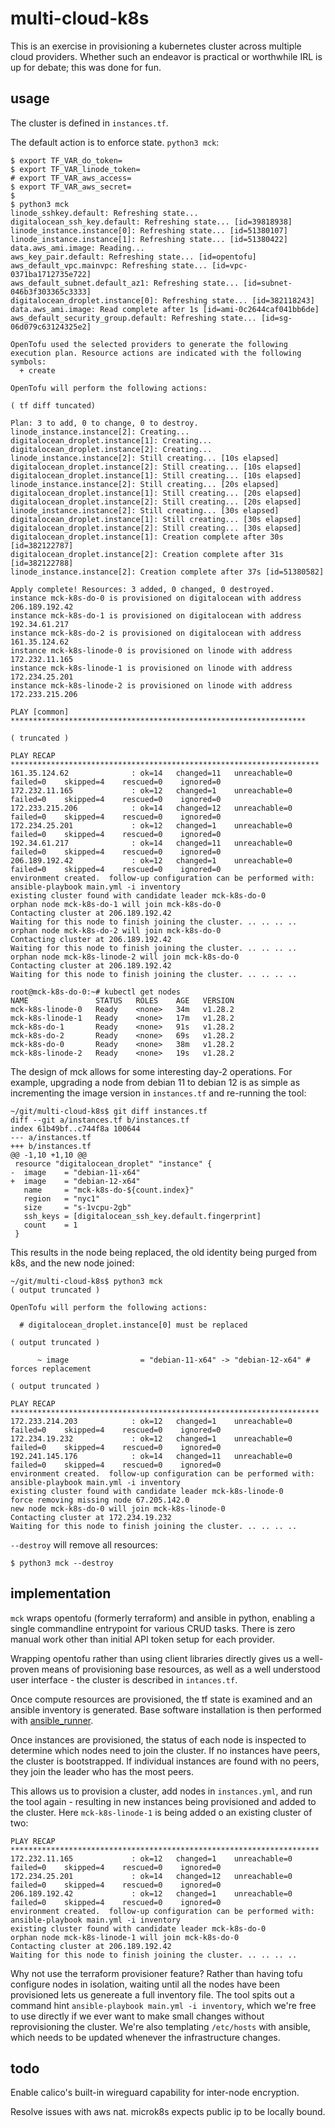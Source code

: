 # multi-cloud-k8s

This is an exercise in provisioning a kubernetes cluster across multiple cloud providers.  Whether such an endeavor is practical or worthwhile IRL is up for debate; this was done for fun.

## usage

The cluster is defined in `instances.tf`.

The default action is to enforce state.  `python3 mck`:

```
$ export TF_VAR_do_token=
$ export TF_VAR_linode_token=
# export TF_VAR_aws_access=
$ export TF_VAR_aws_secret=
$
$ python3 mck
linode_sshkey.default: Refreshing state...
digitalocean_ssh_key.default: Refreshing state... [id=39818938]
linode_instance.instance[0]: Refreshing state... [id=51380107]
linode_instance.instance[1]: Refreshing state... [id=51380422]
data.aws_ami.image: Reading...
aws_key_pair.default: Refreshing state... [id=opentofu]
aws_default_vpc.mainvpc: Refreshing state... [id=vpc-0371ba1712735e722]
aws_default_subnet.default_az1: Refreshing state... [id=subnet-046b3f303365c3333]
digitalocean_droplet.instance[0]: Refreshing state... [id=382118243]
data.aws_ami.image: Read complete after 1s [id=ami-0c2644caf041bb6de]
aws_default_security_group.default: Refreshing state... [id=sg-06d079c63124325e2]

OpenTofu used the selected providers to generate the following execution plan. Resource actions are indicated with the following symbols:
  + create

OpenTofu will perform the following actions:

( tf diff tuncated)

Plan: 3 to add, 0 to change, 0 to destroy.
linode_instance.instance[2]: Creating...
digitalocean_droplet.instance[1]: Creating...
digitalocean_droplet.instance[2]: Creating...
linode_instance.instance[2]: Still creating... [10s elapsed]
digitalocean_droplet.instance[2]: Still creating... [10s elapsed]
digitalocean_droplet.instance[1]: Still creating... [10s elapsed]
linode_instance.instance[2]: Still creating... [20s elapsed]
digitalocean_droplet.instance[1]: Still creating... [20s elapsed]
digitalocean_droplet.instance[2]: Still creating... [20s elapsed]
linode_instance.instance[2]: Still creating... [30s elapsed]
digitalocean_droplet.instance[1]: Still creating... [30s elapsed]
digitalocean_droplet.instance[2]: Still creating... [30s elapsed]
digitalocean_droplet.instance[1]: Creation complete after 30s [id=382122787]
digitalocean_droplet.instance[2]: Creation complete after 31s [id=382122788]
linode_instance.instance[2]: Creation complete after 37s [id=51380582]

Apply complete! Resources: 3 added, 0 changed, 0 destroyed.
instance mck-k8s-do-0 is provisioned on digitalocean with address 206.189.192.42
instance mck-k8s-do-1 is provisioned on digitalocean with address 192.34.61.217
instance mck-k8s-do-2 is provisioned on digitalocean with address 161.35.124.62
instance mck-k8s-linode-0 is provisioned on linode with address 172.232.11.165
instance mck-k8s-linode-1 is provisioned on linode with address 172.234.25.201
instance mck-k8s-linode-2 is provisioned on linode with address 172.233.215.206

PLAY [common] ******************************************************************

( truncated )

PLAY RECAP *********************************************************************
161.35.124.62              : ok=14   changed=11   unreachable=0    failed=0    skipped=4    rescued=0    ignored=0
172.232.11.165             : ok=12   changed=1    unreachable=0    failed=0    skipped=4    rescued=0    ignored=0
172.233.215.206            : ok=14   changed=12   unreachable=0    failed=0    skipped=4    rescued=0    ignored=0
172.234.25.201             : ok=12   changed=1    unreachable=0    failed=0    skipped=4    rescued=0    ignored=0
192.34.61.217              : ok=14   changed=11   unreachable=0    failed=0    skipped=4    rescued=0    ignored=0
206.189.192.42             : ok=12   changed=1    unreachable=0    failed=0    skipped=4    rescued=0    ignored=0
environment created.  follow-up configuration can be performed with:
ansible-playbook main.yml -i inventory
existing cluster found with candidate leader mck-k8s-do-0
orphan node mck-k8s-do-1 will join mck-k8s-do-0
Contacting cluster at 206.189.192.42
Waiting for this node to finish joining the cluster. .. .. .. ..
orphan node mck-k8s-do-2 will join mck-k8s-do-0
Contacting cluster at 206.189.192.42
Waiting for this node to finish joining the cluster. .. .. .. ..
orphan node mck-k8s-linode-2 will join mck-k8s-do-0
Contacting cluster at 206.189.192.42
Waiting for this node to finish joining the cluster. .. .. .. ..
```

```
root@mck-k8s-do-0:~# kubectl get nodes
NAME               STATUS   ROLES    AGE   VERSION
mck-k8s-linode-0   Ready    <none>   34m   v1.28.2
mck-k8s-linode-1   Ready    <none>   17m   v1.28.2
mck-k8s-do-1       Ready    <none>   91s   v1.28.2
mck-k8s-do-2       Ready    <none>   69s   v1.28.2
mck-k8s-do-0       Ready    <none>   38m   v1.28.2
mck-k8s-linode-2   Ready    <none>   19s   v1.28.2
```

The design of mck allows for some interesting day-2 operations.  For example, upgrading a node from debian 11 to debian 12 is as simple as incrementing the image version in `instances.tf` and re-running the tool:

```
~/git/multi-cloud-k8s$ git diff instances.tf 
diff --git a/instances.tf b/instances.tf
index 61b49bf..c744f8a 100644
--- a/instances.tf
+++ b/instances.tf
@@ -1,10 +1,10 @@
 resource "digitalocean_droplet" "instance" {
-  image    = "debian-11-x64"
+  image    = "debian-12-x64"
   name     = "mck-k8s-do-${count.index}"
   region   = "nyc1"
   size     = "s-1vcpu-2gb"
   ssh_keys = [digitalocean_ssh_key.default.fingerprint]
   count    = 1
 }
```

This results in the node being replaced, the old identity being purged from k8s, and the new node joined:

```
~/git/multi-cloud-k8s$ python3 mck
( output truncated )

OpenTofu will perform the following actions:

  # digitalocean_droplet.instance[0] must be replaced

( output truncated )

      ~ image                = "debian-11-x64" -> "debian-12-x64" # forces replacement

( output truncated )

PLAY RECAP *********************************************************************
172.233.214.203            : ok=12   changed=1    unreachable=0    failed=0    skipped=4    rescued=0    ignored=0   
172.234.19.232             : ok=12   changed=1    unreachable=0    failed=0    skipped=4    rescued=0    ignored=0   
192.241.145.176            : ok=14   changed=11   unreachable=0    failed=0    skipped=4    rescued=0    ignored=0   
environment created.  follow-up configuration can be performed with:
ansible-playbook main.yml -i inventory
existing cluster found with candidate leader mck-k8s-linode-0
force removing missing node 67.205.142.0
new node mck-k8s-do-0 will join mck-k8s-linode-0
Contacting cluster at 172.234.19.232
Waiting for this node to finish joining the cluster. .. .. .. ..
```

`--destroy` will remove all resources:

```
$ python3 mck --destroy
```

## implementation

`mck` wraps opentofu (formerly terraform) and ansible in python, enabling a single commandline entrypoint for various CRUD tasks.  There is zero manual work other than initial API token setup for each provider.

Wrapping opentofu rather than using client libraries directly gives us a well-proven means of provisioning base resources, as well as a well understood user interface - the cluster is described in `intances.tf`.

Once compute resources are provisioned, the tf state is examined and an ansible inventory is generated.  Base software installation is then performed with [ansible_runner](https://ansible.readthedocs.io/projects/runner/en/stable/).

Once instances are provisioned, the status of each node is inspected to determine which nodes need to join the cluster.  If no instances have peers, the cluster is bootstrapped.  If individual instances are found with no peers, they join the leader who has the most peers.

This allows us to provision a cluster, add nodes in `instances.yml`, and run the tool again - resulting in new instances being provisioned and added to the cluster.  Here `mck-k8s-linode-1` is being added o an existing cluster of two:

```
PLAY RECAP *********************************************************************
172.232.11.165             : ok=12   changed=1    unreachable=0    failed=0    skipped=4    rescued=0    ignored=0
172.234.25.201             : ok=14   changed=12   unreachable=0    failed=0    skipped=4    rescued=0    ignored=0
206.189.192.42             : ok=12   changed=1    unreachable=0    failed=0    skipped=4    rescued=0    ignored=0
environment created.  follow-up configuration can be performed with:
ansible-playbook main.yml -i inventory
existing cluster found with candidate leader mck-k8s-do-0
orphan node mck-k8s-linode-1 will join mck-k8s-do-0
Contacting cluster at 206.189.192.42
Waiting for this node to finish joining the cluster. .. .. .. ..
```

Why not use the terraform provisioner feature?  Rather than having tofu configure nodes in isolation, waiting until all the nodes have been provisioned lets us genereate a full inventory file.  The tool spits out a command hint `ansible-playbook main.yml -i inventory`, which we're free to use directly if we ever want to make small changes without reprovisioning the cluster.  We're also templating `/etc/hosts` with ansible, which needs to be updated whenever the infrastructure changes.

## todo

Enable calico's built-in wireguard capability for inter-node encryption.

Resolve issues with aws nat.  microk8s expects public ip to be locally bound.
